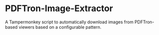 # PDFTron-Image-Extractor
A Tampermonkey script to automatically download images from PDFTron-based viewers based on a configurable pattern.
